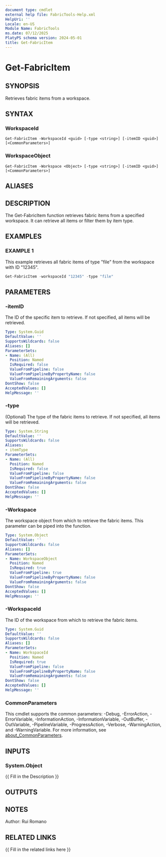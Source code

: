 ```yaml
---
document type: cmdlet
external help file: FabricTools-Help.xml
HelpUri: ''
Locale: en-US
Module Name: FabricTools
ms.date: 07/12/2025
PlatyPS schema version: 2024-05-01
title: Get-FabricItem
---
```


# Get-FabricItem

## SYNOPSIS

Retrieves fabric items from a workspace.

## SYNTAX

### WorkspaceId

```
Get-FabricItem -WorkspaceId <guid> [-type <string>] [-itemID <guid>] [<CommonParameters>]
```

### WorkspaceObject

```
Get-FabricItem -Workspace <Object> [-type <string>] [-itemID <guid>] [<CommonParameters>]
```

## ALIASES

## DESCRIPTION

The Get-FabricItem function retrieves fabric items from a specified workspace.
It can retrieve all items or filter them by item type.

## EXAMPLES

### EXAMPLE 1

This example retrieves all fabric items of type "file" from the workspace with ID "12345".

```powershell
Get-FabricItem -workspaceId "12345" -type "file"
```

## PARAMETERS

### -itemID

The ID of the specific item to retrieve.
If not specified, all items will be retrieved.

```yaml
Type: System.Guid
DefaultValue: ''
SupportsWildcards: false
Aliases: []
ParameterSets:
- Name: (All)
  Position: Named
  IsRequired: false
  ValueFromPipeline: false
  ValueFromPipelineByPropertyName: false
  ValueFromRemainingArguments: false
DontShow: false
AcceptedValues: []
HelpMessage: ''
```

### -type

(Optional) The type of the fabric items to retrieve.
If not specified, all items will be retrieved.

```yaml
Type: System.String
DefaultValue: ''
SupportsWildcards: false
Aliases:
- itemType
ParameterSets:
- Name: (All)
  Position: Named
  IsRequired: false
  ValueFromPipeline: false
  ValueFromPipelineByPropertyName: false
  ValueFromRemainingArguments: false
DontShow: false
AcceptedValues: []
HelpMessage: ''
```

### -Workspace

The workspace object from which to retrieve the fabric items.
This parameter can be piped into the function.

```yaml
Type: System.Object
DefaultValue: ''
SupportsWildcards: false
Aliases: []
ParameterSets:
- Name: WorkspaceObject
  Position: Named
  IsRequired: true
  ValueFromPipeline: true
  ValueFromPipelineByPropertyName: false
  ValueFromRemainingArguments: false
DontShow: false
AcceptedValues: []
HelpMessage: ''
```

### -WorkspaceId

The ID of the workspace from which to retrieve the fabric items.

```yaml
Type: System.Guid
DefaultValue: ''
SupportsWildcards: false
Aliases: []
ParameterSets:
- Name: WorkspaceId
  Position: Named
  IsRequired: true
  ValueFromPipeline: false
  ValueFromPipelineByPropertyName: false
  ValueFromRemainingArguments: false
DontShow: false
AcceptedValues: []
HelpMessage: ''
```

### CommonParameters

This cmdlet supports the common parameters: -Debug, -ErrorAction, -ErrorVariable,
-InformationAction, -InformationVariable, -OutBuffer, -OutVariable, -PipelineVariable,
-ProgressAction, -Verbose, -WarningAction, and -WarningVariable. For more information, see
[about_CommonParameters](https://go.microsoft.com/fwlink/?LinkID=113216).

## INPUTS

### System.Object

{{ Fill in the Description }}

## OUTPUTS

## NOTES

Author: Rui Romano

## RELATED LINKS

{{ Fill in the related links here }}


